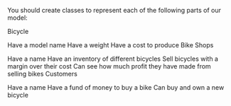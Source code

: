 You should create classes to represent each of the following parts of our model:

Bicycle

Have a model name
Have a weight
Have a cost to produce
Bike Shops

Have a name
Have an inventory of different bicycles
Sell bicycles with a margin over their cost
Can see how much profit they have made from selling bikes
Customers

Have a name
Have a fund of money to buy a bike
Can buy and own a new bicycle